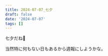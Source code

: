 ```yaml
---
title: 2024-07-07_七夕
draft: false
date: '2024-07-07'
tags: []
---
```


七夕だね🎋

当然特に何もない日もあるから週報にしようかな。
